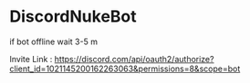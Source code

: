 # DiscordNukeBot

if bot offline wait 3-5 m

Invite Link : https://discord.com/api/oauth2/authorize?client_id=1021145200162263063&permissions=8&scope=bot
